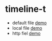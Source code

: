 # timeline-t
- default file [demo](https://junxnone.github.io/timeline-t/)
- local file [demo](https://junxnone.github.io/timeline-t/?json=data/food_safety.json)
- http fiel [demo](https://junxnone.github.io/timeline-t/?json=https://gist.githubusercontent.com/junxnone/e50674c433cb7a1cb4dc0688201bcd21/raw/558e808979fd43b7f9b422fed884a282ec4fe5f9/mars_china.json)
